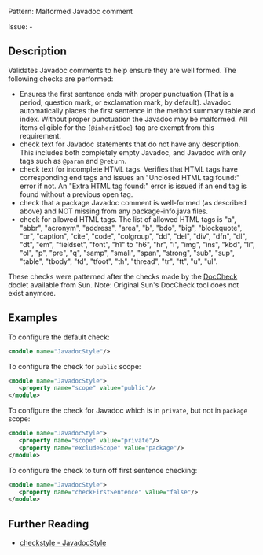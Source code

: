 Pattern: Malformed Javadoc comment

Issue: -

## Description

Validates Javadoc comments to help ensure they are well formed. The following checks are performed: 

  - Ensures the first sentence ends with proper punctuation (That is a period, question mark, or exclamation mark, by default). Javadoc automatically places the first sentence in the method summary table and index. Without proper punctuation the Javadoc may be malformed. All items eligible for the `{@inheritDoc}` tag are exempt from this requirement. 
  - check text for Javadoc statements that do not have any description. This includes both completely empty Javadoc, and Javadoc with only tags such as `@param` and `@return`. 
  - check text for incomplete HTML tags. Verifies that HTML tags have corresponding end tags and issues an "Unclosed HTML tag found:" error if not. An "Extra HTML tag found:" error is issued if an end tag is found without a previous open tag. 
  - check that a package Javadoc comment is well-formed (as described above) and NOT missing from any package-info.java files. 
  - check for allowed HTML tags. The list of allowed HTML tags is "a", "abbr", "acronym", "address", "area", "b", "bdo", "big", "blockquote", "br", "caption", "cite", "code", "colgroup", "dd", "del", "div", "dfn", "dl", "dt", "em", "fieldset", "font", "h1" to "h6", "hr", "i", "img", "ins", "kbd", "li", "ol", "p", "pre", "q", "samp", "small", "span", "strong", "sub", "sup", "table", "tbody", "td", "tfoot", "th", "thread", "tr", "tt", "u", "ul". 

These checks were patterned after the checks made by the [DocCheck](http://maven-doccheck.sourceforge.net/) doclet available from Sun. Note: Original Sun's DocCheck tool does not exist anymore. 

## Examples

To configure the default check: 


```xml
<module name="JavadocStyle"/>
```
        

To configure the check for `public` scope: 


```xml
<module name="JavadocStyle">
   <property name="scope" value="public"/>
</module>
```
        

To configure the check for Javadoc which is in `private`, but not in `package` scope: 


```xml
<module name="JavadocStyle">
   <property name="scope" value="private"/>
   <property name="excludeScope" value="package"/>
</module>
```
        

To configure the check to turn off first sentence checking: 


```xml
<module name="JavadocStyle">
   <property name="checkFirstSentence" value="false"/>
</module>
```

## Further Reading

* [checkstyle - JavadocStyle](https://checkstyle.sourceforge.io/checks/javadoc/javadocstyle.html#JavadocStyle)
